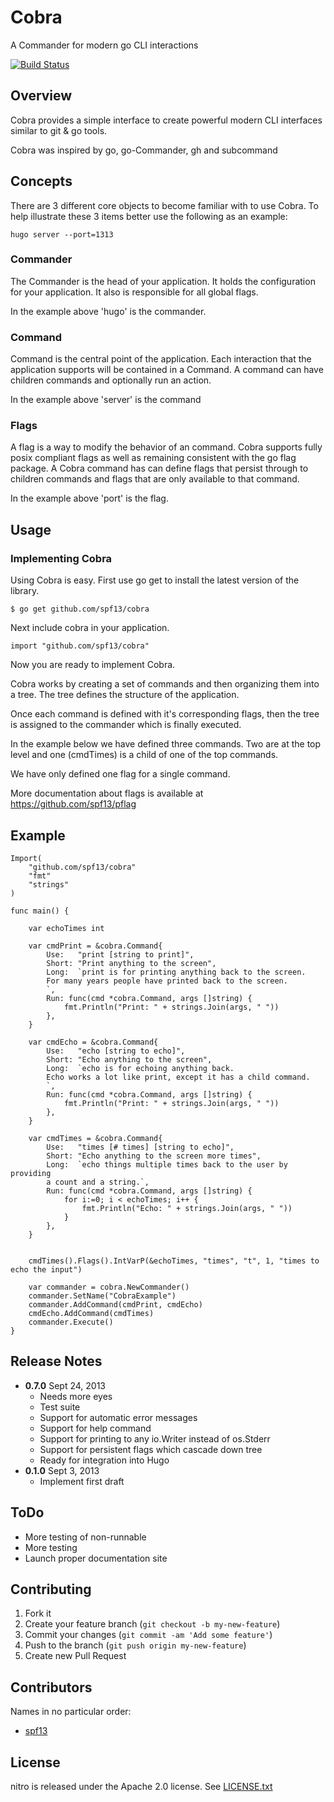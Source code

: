 # Cobra

A Commander for modern go CLI interactions

[![Build Status](https://travis-ci.org/spf13/cobra.png)](https://travis-ci.org/spf13/cobra)

## Overview
Cobra provides a simple interface to create powerful modern CLI
interfaces similar to git & go tools.

Cobra was inspired by go, go-Commander, gh and subcommand


## Concepts

There are 3 different core objects to become familiar with to use Cobra.
To help illustrate these 3 items better use the following as an example:

    hugo server --port=1313

### Commander

The Commander is the head of your application. It holds the configuration
for your application. It also is responsible for all global flags.

In the example above 'hugo' is the commander.


### Command

Command is the central point of the application. Each interaction that
the application supports will be contained in a Command. A command can
have children commands and optionally run an action.

In the example above 'server' is the command


### Flags

A flag is a way to modify the behavior of an command. Cobra supports
fully posix compliant flags as well as remaining consistent with
the go flag package. A Cobra command has can define flags that 
persist through to children commands and flags that are only available
to that command.

In the example above 'port' is the flag.

## Usage

### Implementing Cobra

Using Cobra is easy. First use go get to install the latest version
of the library.

    $ go get github.com/spf13/cobra

Next include cobra in your application.

    import "github.com/spf13/cobra"

Now you are ready to implement Cobra. 

Cobra works by creating a set of commands and then organizing them into a tree.
The tree defines the structure of the application.

Once each command is defined with it's corresponding flags, then the
tree is assigned to the commander which is finally executed.

In the example below we have defined three commands. Two are at the top
level and one (cmdTimes) is a child of one of the top commands.

We have only defined one flag for a single command.

More documentation about flags is available at https://github.com/spf13/pflag

## Example

    Import(
        "github.com/spf13/cobra"
        "fmt"
        "strings"
    )

    func main() {

        var echoTimes int

        var cmdPrint = &cobra.Command{
            Use:   "print [string to print]",
            Short: "Print anything to the screen",
            Long:  `print is for printing anything back to the screen.
            For many years people have printed back to the screen.
            `,
            Run: func(cmd *cobra.Command, args []string) {
                fmt.Println("Print: " + strings.Join(args, " "))
            },
        }

        var cmdEcho = &cobra.Command{
            Use:   "echo [string to echo]",
            Short: "Echo anything to the screen",
            Long:  `echo is for echoing anything back.
            Echo works a lot like print, except it has a child command.
            `,
            Run: func(cmd *cobra.Command, args []string) {
                fmt.Println("Print: " + strings.Join(args, " "))
            },
        }

        var cmdTimes = &cobra.Command{
            Use:   "times [# times] [string to echo]",
            Short: "Echo anything to the screen more times",
            Long:  `echo things multiple times back to the user by providing
            a count and a string.`,
            Run: func(cmd *cobra.Command, args []string) {
                for i:=0; i < echoTimes; i++ {
                    fmt.Println("Echo: " + strings.Join(args, " "))
                }
            },
        }


        cmdTimes().Flags().IntVarP(&echoTimes, "times", "t", 1, "times to echo the input")

        var commander = cobra.NewCommander()
        commander.SetName("CobraExample")
        commander.AddCommand(cmdPrint, cmdEcho)
        cmdEcho.AddCommand(cmdTimes)
        commander.Execute()
    }

## Release Notes
* **0.7.0** Sept 24, 2013
  * Needs more eyes
  * Test suite
  * Support for automatic error messages
  * Support for help command
  * Support for printing to any io.Writer instead of os.Stderr
  * Support for persistent flags which cascade down tree
  * Ready for integration into Hugo
* **0.1.0** Sept 3, 2013
  * Implement first draft

## ToDo
* More testing of non-runnable
* More testing
* Launch proper documentation site

## Contributing

1. Fork it
2. Create your feature branch (`git checkout -b my-new-feature`)
3. Commit your changes (`git commit -am 'Add some feature'`)
4. Push to the branch (`git push origin my-new-feature`)
5. Create new Pull Request

## Contributors

Names in no particular order:

* [spf13](https://github.com/spf13)

## License

nitro is released under the Apache 2.0 license. See [LICENSE.txt](https://github.com/spf13/nitro/blob/master/LICENSE.txt)
